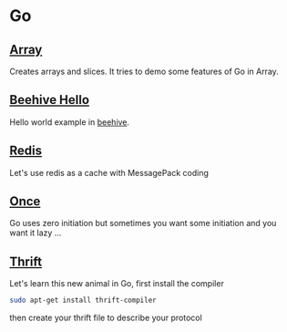 # Go
## [Array](array)
Creates arrays and slices. It tries to demo some features of Go in Array.

## [Beehive Hello](beehive-hello)
Hello world example in [beehive](https://github.com/kandoo/beehive).

## [Redis](redis)
Let's use redis as a cache with MessagePack coding

## [Once](once)
Go uses zero initiation but sometimes you want some initiation and you want it lazy ...

## [Thrift](thrift)
Let's learn this new animal in Go, first install the compiler
```sh
sudo apt-get install thrift-compiler
```
then create your thrift file to describe your protocol
